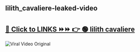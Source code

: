 
 ## lilith_cavaliere-leaked-video 

# <h2><a href="https://clipsfans.com/lilith_cavaliere&ref=git">🔗 Click to LINKS ⏩⏩ 👉 🟢 lilith cavaliere </a></h2>

<a href="https://clipsfans.com/lilith_cavaliere&ref=git" rel="nofollow" data-target="animated-image.originalLink"><img src="https://i.ibb.co.com/xMMVF88/686577567.gif" alt="Viral Video Original" style="max-width: 100%; display: inline-block;" data-target="animated-image.originalImage"></a>
